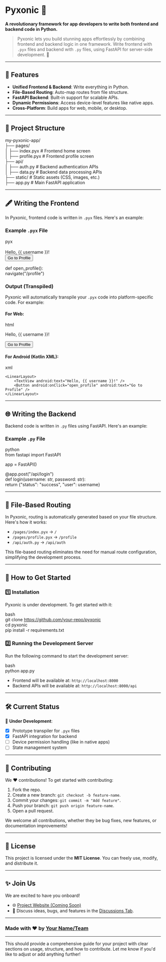 # Pyxonic 🌟  
**A revolutionary framework for app developers to write both frontend and backend code in Python.**  

> Pyxonic lets you build stunning apps effortlessly by combining frontend and backend logic in one framework. Write frontend with `.pyx` files and backend with `.py` files, using FastAPI for server-side development. 🚀  
---

## 🚀 Features  
- **Unified Frontend & Backend**: Write everything in Python.  
- **File-Based Routing**: Auto-map routes from file structure.  
- **FastAPI Backend**: Built-in support for scalable APIs.  
- **Dynamic Permissions**: Access device-level features like native apps.  
- **Cross-Platform**: Build apps for web, mobile, or desktop.  

---

## 📂 Project Structure  



my-pyxonic-app/  
├── pages/  
│   ├── index.pyx        # Frontend home screen  
│   ├── profile.pyx      # Frontend profile screen  
├── api/  
│   ├── auth.py          # Backend authentication APIs  
│   ├── data.py          # Backend data processing APIs  
├── static/              # Static assets (CSS, images, etc.)  
├── app.py               # Main FastAPI application  


---

## 🖋 Writing the Frontend  

In Pyxonic, frontend code is written in `.pyx` files. Here's an example:  

### Example `.pyx` File  

pyx  
<Screen>  
    <Text>Hello, {{ username }}!</Text>  
    <Button onClick="open_profile()">Go to Profile</Button>  
</Screen>  

def open_profile():  
    navigate("/profile")  


### Output (Transpiled)  
Pyxonic will automatically transpile your `.pyx` code into platform-specific code. For example:  

#### For Web:  
html  
<div>  
    <p>Hello, {{ username }}!</p>  
    <button onclick="open_profile()">Go to Profile</button>  
</div>  
<script>  
function open_profile() {  
    window.location.href = "/profile";  
}  
</script>  


#### For Android (Kotlin XML):  
xml  
```
<LinearLayout>  
    <TextView android:text="Hello, {{ username }}!" />  
    <Button android:onClick="open_profile" android:text="Go to Profile" />  
</LinearLayout>  
```

---

## 🌐 Writing the Backend  

Backend code is written in `.py` files using FastAPI. Here's an example:  

### Example `.py` File  

python  
from fastapi import FastAPI  

app = FastAPI()  

@app.post("/api/login")  
def login(username: str, password: str):  
    return {"status": "success", "user": username}  


---

## 📖 File-Based Routing  

In Pyxonic, routing is automatically generated based on your file structure. Here's how it works:  
- `/pages/index.pyx` → `/`  
- `/pages/profile.pyx` → `/profile`  
- `/api/auth.py` → `/api/auth`  

This file-based routing eliminates the need for manual route configuration, simplifying the development process.

---

## 🔧 How to Get Started  

### 1️⃣ Installation  
Pyxonic is under development. To get started with it:  

bash  
git clone https://github.com/your-repo/pyxonic  
cd pyxonic  
pip install -r requirements.txt  


### 2️⃣ Running the Development Server  
Run the following command to start the development server:  

bash  
python app.py  
  

- Frontend will be available at: `http://localhost:8000`  
- Backend APIs will be available at: `http://localhost:8000/api`  

---

## 🛠 Current Status  

🔄 **Under Development**:  
- [x] Prototype transpiler for `.pyx` files  
- [x] FastAPI integration for backend  
- [ ] Device permission handling (like in native apps)  
- [ ] State management system  

---

## 👥 Contributing  

We ❤ contributions! To get started with contributing:  

1. Fork the repo.  
2. Create a new branch: `git checkout -b feature-name`.  
3. Commit your changes: `git commit -m "Add feature"`.  
4. Push your branch: `git push origin feature-name`.  
5. Open a pull request.

We welcome all contributions, whether they be bug fixes, new features, or documentation improvements!  

---

## 📜 License  

This project is licensed under the **MIT License**. You can freely use, modify, and distribute it.  

---

## ✨ Join Us  

We are excited to have you onboard!  
- 🌐 [Project Website (Coming Soon)](https://your-project-website.com)  
- 💬 Discuss ideas, bugs, and features in the [Discussions Tab](https://github.com/your-repo/pyxonic/discussions).  

---

### Made with ❤ by [Your Name/Team](https://github.com/your-profile)  


---

This should provide a comprehensive guide for your project with clear sections on usage, structure, and how to contribute. Let me know if you'd like to adjust or add anything further!

